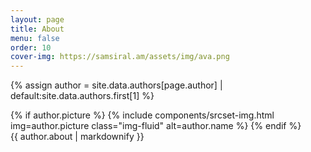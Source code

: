 ```yaml
---
layout: page
title: About
menu: false
order: 10
cover-img: https://samsiral.am/assets/img/ava.png
---
```


{% assign author = site.data.authors[page.author] | default:site.data.authors.first[1] %}

<div class="card">
  <div class="row">
    <div class="col-md-4">
    {% if author.picture %}
    {% include components/srcset-img.html img=author.picture class="img-fluid" alt=author.name %}
    {% endif %}
    </div>
    <div class="col-md-8">
      <div class="card-body">
      {{ author.about | markdownify }}
      </div>
    </div>
  </div>
</div>
